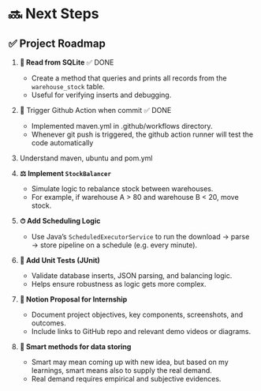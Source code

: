 # 🔜 Next Steps

## ✅ Project Roadmap

1. **🧾 Read from SQLite** ✅ DONE
   - Create a method that queries and prints all records from the `warehouse_stock` table.
   - Useful for verifying inserts and debugging.

2. 🧾 Trigger Github Action when commit ✅ DONE
   - Implemented maven.yml in .github/workflows directory.
   - Whenever git push is triggered, the github action runner will test the code automatically

3.   Understand maven, ubuntu and pom.yml

4. **⚖️ Implement `StockBalancer`**
   - Simulate logic to rebalance stock between warehouses.
   - For example, if warehouse A > 80 and warehouse B < 20, move stock.

5. **⏱ Add Scheduling Logic**
   - Use Java’s `ScheduledExecutorService` to run the download → parse → store pipeline on a schedule (e.g. every minute).

6. **🧪 Add Unit Tests (JUnit)**
   - Validate database inserts, JSON parsing, and balancing logic.
   - Helps ensure robustness as logic gets more complex.

7. **📘 Notion Proposal for Internship**
   - Document project objectives, key components, screenshots, and outcomes.
   - Include links to GitHub repo and relevant demo videos or diagrams.

8. **📘 Smart methods for data storing**
   - Smart may mean coming up with new idea, but based on my learnings, smart means also to supply the real demand.
   - Real demand requires empirical and subjective evidences. 
